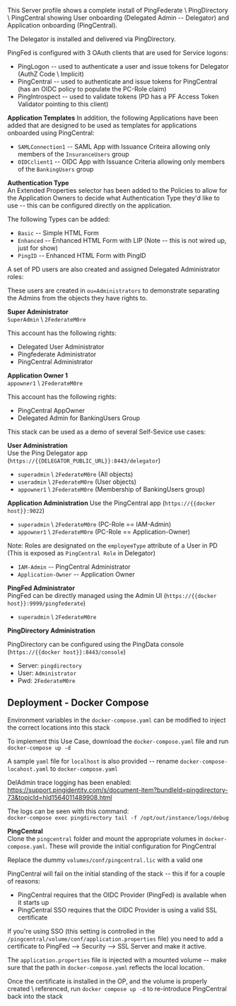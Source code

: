 This Server profile shows a complete install of PingFederate \ PingDirectory \ PingCentral showing User onboarding (Delegated Admin -- Delegator) and Application onboarding (PingCentral).

The Delegator is installed and delivered via PingDirectory.  

PingFed is configured with 3 OAuth clients that are used for Service logons:
* PingLogon -- used to authenticate a user and issue tokens for Delegator (AuthZ Code \ Implicit)
* PingCentral -- used to authenticate and issue tokens for PingCentral (has an OIDC policy to populate the PC-Role claim)
* PingIntrospect -- used to validate tokens (PD has a PF Access Token Validator pointing to this client)

**Application Templates**
In addition, the following Applications have been added that are designed to be used as templates for applications onboarded using PingCentral:  

* `SAMLConnection1` -- SAML App with Issuance Criteira allowing only members of the `InsuranceUsers` group
* `OIDCclient1` -- OIDC App with Issuance Criteria allowing only members of the `BankingUsers` group  

**Authentication Type**  
An Extended Properties selector has been added to the Policies to allow for the Application Owners to decide what Authentication Type they'd like to use -- this can be configured directly on the application.

The following Types can be added:  
* `Basic` -- Simple HTML Form
* `Enhanced` -- Enhanced HTML Form with LIP (Note -- this is not wired up, just for show)
* `PingID` -- Enhanced HTML Form with PingID  

A set of PD users are also created and assigned Delegated Administrator roles:

These users are created in `ou=Administrators` to demonstrate separating the Admins from the objects they have rights to.

**Super Administrator**  
`SuperAdmin` \ `2FederateM0re`

This account has the following rights:
* Delegated User Administrator
* Pingfederate Administrator
* PingCentral Administrator

**Application Owner 1**  
`appowner1` \ `2FederateM0re`

This account has the following rights:
* PingCentral AppOwner
* Delegated Admin for BankingUsers Group

This stack can be used as a demo of several Self-Sevice use cases:

**User Administration**  
Use the Ping Delegator app (`https://{{DELEGATOR_PUBLIC_URL}}:8443/delegator`)

* `superadmin` \ `2FederateM0re` (All objects)
* `useradmin` \ `2FederateM0re`  (User objects)
* `appowner1` \ `2FederateM0re`  (Membership of BankingUsers group)

**Application Administration**
Use the PingCentral app (`https://{{docker host}}:9022`)  

* `superadmin` \ `2FederateM0re` (PC-Role == IAM-Admin)  
* `appowner1` \ `2FederateM0re` (PC-Role == Application-Owner)  

Note: Roles are designated on the `employeeType` attribute of a User in PD (This is exposed as `PingCentral Role` in Delegator)

* `IAM-Admin` -- PingCentral Administrator
* `Application-Owner` -- Application Owner

**PingFed Administrator**  
PingFed can be directly managed using the Admin UI (`https://{{docker host}}:9999/pingfederate`)  

* `superadmin` \ `2FederateM0re`  

**PingDirectory Administration**

PingDirectory can be configured using the PingData console (`https://{{docker host}}:8443/console`)  

* Server: `pingdirectory`
* User: `Administrator`
* Pwd: `2FederateM0re`

## Deployment - Docker Compose
Environment variables in the `docker-compose.yaml` can be modified to inject the correct locations into this stack

To implement this Use Case, download the `docker-compose.yaml` file and run `docker-compose up -d`

A sample `yaml` file for `localhost` is also provided -- rename `docker-compose-locahost.yaml` to `docker-compose.yaml`

DelAdmin trace logging has been enabled:  
https://support.pingidentity.com/s/document-item?bundleId=pingdirectory-73&topicId=hld1564011489908.html

The logs can be seen with this command:  
`docker-compose exec pingdirectory tail -f /opt/out/instance/logs/debug`

**PingCentral**  
Clone the `pingcentral` folder and mount the appropriate volumes in `docker-compose.yaml`. These will provide the initial configuration for PingCentral

Replace the dummy `volumes/conf/pingcentral.lic` with a valid one

PingCentral will fail on the initial standing of the stack -- this if for a couple of reasons:
* PingCentral requires that the OIDC Provider (PingFed) is available when it starts up
* PingCentral SSO requires that the OIDC Provider is using a valid SSL certificate

If you're using SSO (this setting is controlled in the `/pingcentral/volume/conf/application.properties` file) you need to add a certificate to PingFed --> Security --> SSL Server and make it active.

The `application.properties` file is injected with a mounted volume -- make sure that the path in `docker-compose.yaml` reflects the local location.

Once the certificate is installed in the OP, and the volume is properly created \ referenced, run `docker compose up -d` to re-introduce PingCentral back into the stack

